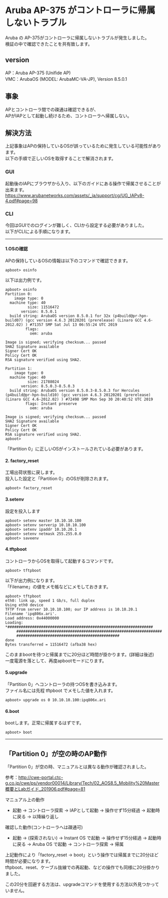# Aruba AP-375 がコントローラに帰属しないトラブル

Aruba の AP-375がコントローラに帰属しないトラブルが発生しました。  
検証の中で確認できたことを共有致します。

## version

AP：Aruba AP-375 (Unifide AP)  
VMC：ArubaOS (MODEL: ArubaMC-VA-JP), Version 8.5.0.1

## 事象

APとコントローラ間での疎通は確認できるが、  
APがIAPとして起動し続けるため、コントローラへ帰属しない。

## 解決方法

上記事象はAPの保持しているOSが誤っているために発生している可能性があります。  
以下の手順で正しいOSを取得することで解消されます。

### GUI

起動後のIAPにブラウザから入り、以下のガイドにある操作で帰属させることが出来ます。  
https://www.arubanetworks.com/assets/_ja/support/cg/UG_IAPv8-4.pdf#page=98

### CLI

今回はGUIでのログインが難しく、CLIから設定する必要がありました。  
以下がCLIによる手順になります。

---

#### 1.OSの確認

APの保持しているOSの情報は以下のコマンドで確認できます。  
```
apboot> osinfo 
```
以下は出力例です。  
```
apboot> osinfo 
Partition 0:
    image type: 0
  machine type: 40
          size: 11516472
       version: 8.5.0.1
  build string: ArubaOS version 8.5.0.1 for 32x (p4build@pr-hpn-build07) (gcc version 4.6.3 20120201 (prerelease) (Linaro GCC 4.6-2012.02) ) #71357 SMP Sat Jul 13 06:55:24 UTC 2019
         flags: 
           oem: aruba

Image is signed; verifying checksum... passed
SHA2 Signature available
Signer Cert OK
Policy Cert OK
RSA signature verified using SHA2.

Partition 1:
    image type: 0
  machine type: 40
          size: 21788024
       version: 8.5.0.3-8.5.0.3
  build string: ArubaOS version 8.5.0.3-8.5.0.3 for Hercules (p4build@pr-hpn-build10) (gcc version 4.6.3 20120201 (prerelease) (Linaro GCC 4.6-2012.02) ) #72498 SMP Mon Sep 30 20:40:52 UTC 2019
         flags: Instant preserve 
           oem: aruba

Image is signed; verifying checksum... passed
SHA2 Signature available
Signer Cert OK
Policy Cert OK
RSA signature verified using SHA2.
apboot> 
```
「Partition 0」に正しいOSがインストールされている必要があります。  

#### 2. factory_reset

工場出荷状態に戻します。  
投入した設定と「Partition 0」のOSが削除されます。  

```
apboot> factory_reset
```

#### 3.setenv

設定を投入します  
```
apboot> setenv master 10.10.10.100
apboot> setenv serverip 10.10.10.100
apboot> setenv ipaddr 10.10.20.1
apboot> setenv netmask 255.255.0.0
apboot> saveenv
```

#### 4.tftpboot

コントローラからOSを取得して起動するコマンドです。  
```
apboot> tftpboot
```
以下が出力例になります。  
「Filename」の値をメモ帳などにメモしておきます。  
```
apboot> tftpboot 
eth0: link up, speed 1 Gb/s, full duplex
Using eth0 device
TFTP from server 10.10.10.100; our IP address is 10.10.20.1
Filename 'ipq806x.ari'.
Load address: 0x44000000
Loading: *#################################################################
	 #################################################################
	 ##############################################
done
Bytes transferred = 11516472 (afba38 hex)
```
このままbootを待つと帰属までに20分ほど時間が掛かります。(詳細は後述)  
一度電源を落として、再度apbootモードにります。  

#### 5.upgrade

「Partition 0」へコントローラの持つOSを書き込みます。  
ファイル名には先程 tftpboot でメモした値を入れます。  

```
apboot> upgrade os 0 10.10.10.100:ipq806x.ari
```

#### 6.boot

bootします。正常に帰属するはずです。  
```
apboot> boot
```

---

## 「Partition 0」が空の時のAP動作

「Partition 0」が空の時、マニュアルとは異なる動作が確認されました。  

参考：http://cwe-portal.ctc-g.co.jp/cwe/ps/vendor00014/Library/Tech/02_AOS8.5_Mobility%20Master概要とLabガイド_201906.pdf#page=81  

マニュアル上の動作
 - 起動 → コントローラ探索 → IAPとして起動 → 操作せず15分経過 → 起動時に戻る → 以降繰り返し

確認した動作(コントローラへは疎通可)
 - 起動 → (探索されない) → Instant OS で起動 → 操作せず15分経過 → 起動時に戻る → Aruba OS で起動 → コントローラ探索 → 帰属

上記動作により「factory_reset → boot」という操作では帰属までに20分ほど時間が必要になります。  
tftpboot、reset、ケーブル抜線での再起動、などの操作でも同様に20分掛かりました。  

この20分を回避する方法は、upgradeコマンドを使用する方法以外見つかっていません。  

